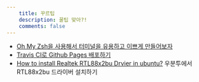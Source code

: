 ```yaml
---
    title: 꾸르팁
    description: 꿀팁 맞아?!
    comments: false
---
```


- [Oh My Zsh을 사용해서 터미널을 유용하고 이쁘게 만들어보자](os/mac/use-oh-my-zsh-to-make-the-terminal-useful-and-beautiful.html)
- [Travis CI로 Github Pages 배포하기](common/deploying-github-pages-with-travis-ci.html)
- [How to install Realtek RTL88x2bu Drvier in ubuntu?](os/linux/rtl88x2bu.html)
  우분투에서 RTL88x2bu 드라이버 설치하기  
